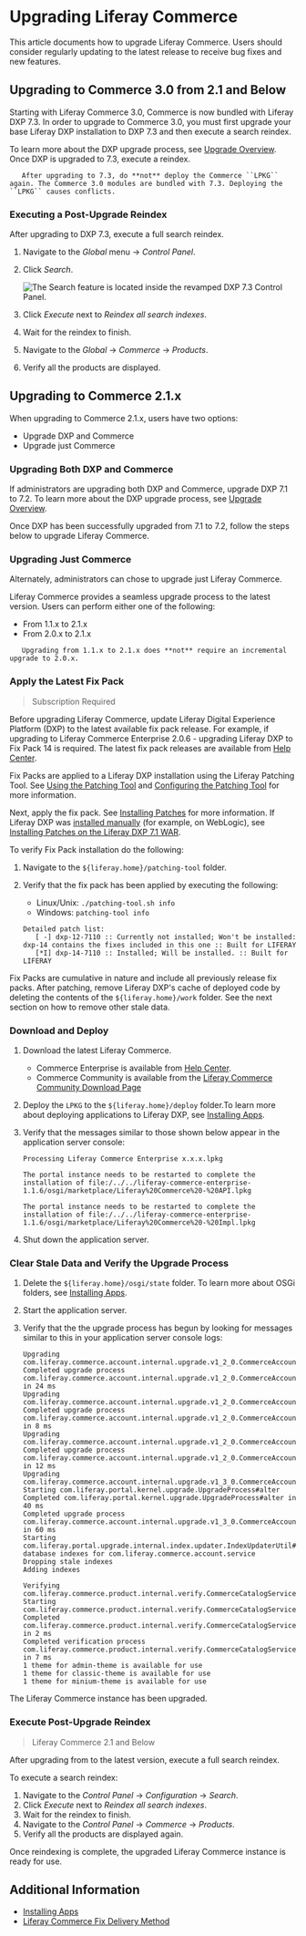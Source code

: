 # Upgrading Liferay Commerce

This article documents how to upgrade Liferay Commerce. Users should consider regularly updating to the latest release to receive bug fixes and new features.

## Upgrading to Commerce 3.0 from 2.1 and Below

Starting with Liferay Commerce 3.0, Commerce is now bundled with Liferay DXP 7.3. In order to upgrade to Commerce 3.0, you must first upgrade your base Liferay DXP installation to DXP 7.3 and then execute a search reindex.

To learn more about the DXP upgrade process, see [Upgrade Overview](https://learn.liferay.com/dxp/7.x/en/installation-and-upgrades/upgrading-liferay/upgrade-basics/upgrade-overview.html). Once DXP is upgraded to 7.3, execute a reindex.

```warning::
   After upgrading to 7.3, do **not** deploy the Commerce ``LPKG`` again. The Commerce 3.0 modules are bundled with 7.3. Deploying the ``LPKG`` causes conflicts.
```

### Executing a Post-Upgrade Reindex

After upgrading to DXP 7.3, execute a full search reindex.

1. Navigate to the _Global_ menu &rarr; _Control Panel_.
1. Click _Search_.

    ![The Search feature is located inside the revamped DXP 7.3 Control Panel.](./upgrading-liferay-commerce/images/01.png)

1. Click _Execute_ next to _Reindex all search indexes_.
1. Wait for the reindex to finish.
1. Navigate to the _Global_ → _Commerce_ → _Products_.
1. Verify all the products are displayed.

## Upgrading to Commerce 2.1.x

When upgrading to Commerce 2.1.x, users have two options:

* Upgrade DXP and Commerce
* Upgrade just Commerce

### Upgrading Both DXP and Commerce

If administrators are upgrading both DXP and Commerce, upgrade DXP 7.1 to 7.2. To learn more about the DXP upgrade process, see [Upgrade Overview](https://learn.liferay.com/dxp/7.x/en/installation-and-upgrades/upgrading-liferay/upgrade-basics/upgrade-overview.html).

Once DXP has been successfully upgraded from 7.1 to 7.2, follow the steps below to upgrade Liferay Commerce.

### Upgrading Just Commerce

Alternately, administrators can chose to upgrade just Liferay Commerce.

Liferay Commerce provides a seamless upgrade process to the latest version. Users can perform either one of the following:

* From 1.1.x to 2.1.x
* From 2.0.x to 2.1.x

```tip::
   Upgrading from 1.1.x to 2.1.x does **not** require an incremental upgrade to 2.0.x.
```

### Apply the Latest Fix Pack

> Subscription Required

Before upgrading Liferay Commerce, update Liferay Digital Experience Platform (DXP) to the latest available fix pack release. For example, if upgrading to Liferay Commerce Enterprise 2.0.6 - upgrading Liferay DXP to Fix Pack 14 is required. The latest fix pack releases are available from [Help Center](https://customer.liferay.com/downloads).

Fix Packs are applied to a Liferay DXP installation using the Liferay Patching Tool. See [Using the Patching Tool](https://help.liferay.com/hc/articles/360018176551-Using-the-Patching-Tool) and [Configuring the Patching Tool](https://help.liferay.com/hc/articles/360018176611-Configuring-the-Patching-Tool) for more information.

Next, apply the fix pack. See [Installing Patches](https://help.liferay.com/hc/en-us/articles/360028810512-Installing-Patches) for more information. If Liferay DXP was [installed manually](https://help.liferay.com/hc/articles/360017896672-Installing-Liferay-DXP-Manually-) (for example, on WebLogic), see [Installing Patches on the Liferay DXP 7.1 WAR](https://help.liferay.com/hc/articles/360018176651-Installing-patches-on-the-Liferay-DXP-7-1-WAR).

To verify Fix Pack installation do the following:

1. Navigate to the `${liferay.home}/patching-tool` folder.

1. Verify that the fix pack has been applied by executing the following:
    * Linux/Unix: `./patching-tool.sh info`
    * Windows: `patching-tool info`

    ```
    Detailed patch list:
       [ -] dxp-12-7110 :: Currently not installed; Won't be installed: dxp-14 contains the fixes included in this one :: Built for LIFERAY
       [*I] dxp-14-7110 :: Installed; Will be installed. :: Built for LIFERAY
    ```

Fix Packs are cumulative in nature and include all previously release fix packs. After patching, remove Liferay DXP's cache of deployed code by deleting the contents of the `${liferay.home}/work` folder. See the next section on how to remove other stale data.

### Download and Deploy

1. Download the latest Liferay Commerce.

    * Commerce Enterprise is available from [Help Center](https://customer.liferay.com/downloads?p_p_id=com_liferay_osb_customer_downloads_display_web_DownloadsDisplayPortlet&_com_liferay_osb_customer_downloads_display_web_DownloadsDisplayPortlet_productAssetCategoryId=118190997&_com_liferay_osb_customer_downloads_display_web_DownloadsDisplayPortlet_fileTypeAssetCategoryId=118191001).
    * Commerce Community is available from the [Liferay Commerce Community Download Page](https://www.liferay.com/downloads-community)

1. Deploy the `LPKG` to the `${liferay.home}/deploy` folder.To learn more about deploying applications to Liferay DXP, see [Installing Apps](https://learn.liferay.com/dxp/7.x/en/system-administration/installing-and-managing-apps/installing-apps.html).

1. Verify that the messages similar to those shown below appear in the application server console:

    ```
    Processing Liferay Commerce Enterprise x.x.x.lpkg
    ```

    ```
    The portal instance needs to be restarted to complete the installation of file:/../../liferay-commerce-enterprise-1.1.6/osgi/marketplace/Liferay%20Commerce%20-%20API.lpkg
    ```

    ```
    The portal instance needs to be restarted to complete the installation of file:/../../liferay-commerce-enterprise-1.1.6/osgi/marketplace/Liferay%20Commerce%20-%20Impl.lpkg
    ```

1. Shut down the application server.

### Clear Stale Data and Verify the Upgrade Process

1. Delete the `${liferay.home}/osgi/state` folder. To learn more about OSGi folders, see [Installing Apps](https://learn.liferay.com/dxp/7.x/en/system-administration/installing-and-managing-apps/installing-apps.html).
1. Start the application server.
1. Verify that the the upgrade process has begun by looking for messages similar to this in your application server console logs:

    ```
    Upgrading com.liferay.commerce.account.internal.upgrade.v1_2_0.CommerceAccountGroupCommerceAccountRelUpgradeProcess
    Completed upgrade process com.liferay.commerce.account.internal.upgrade.v1_2_0.CommerceAccountGroupCommerceAccountRelUpgradeProcess in 24 ms
    Upgrading com.liferay.commerce.account.internal.upgrade.v1_2_0.CommerceAccountGroupRelUpgradeProcess
    Completed upgrade process com.liferay.commerce.account.internal.upgrade.v1_2_0.CommerceAccountGroupRelUpgradeProcess in 8 ms
    Upgrading com.liferay.commerce.account.internal.upgrade.v1_2_0.CommerceAccountGroupUpgradeProcess
    Completed upgrade process com.liferay.commerce.account.internal.upgrade.v1_2_0.CommerceAccountGroupUpgradeProcess in 12 ms
    Upgrading com.liferay.commerce.account.internal.upgrade.v1_3_0.CommerceAccountNameUpgradeProcess
    Starting com.liferay.portal.kernel.upgrade.UpgradeProcess#alter
    Completed com.liferay.portal.kernel.upgrade.UpgradeProcess#alter in 40 ms
    Completed upgrade process com.liferay.commerce.account.internal.upgrade.v1_3_0.CommerceAccountNameUpgradeProcess in 60 ms
    Starting com.liferay.portal.upgrade.internal.index.updater.IndexUpdaterUtil#updateIndexes#Updating database indexes for com.liferay.commerce.account.service
    Dropping stale indexes
    Adding indexes
    ```

    ```
    Verifying com.liferay.commerce.product.internal.verify.CommerceCatalogServiceVerifyProcess
    Starting com.liferay.commerce.product.internal.verify.CommerceCatalogServiceVerifyProcess#verifyMasterCommerceCatalog
    Completed com.liferay.commerce.product.internal.verify.CommerceCatalogServiceVerifyProcess#verifyMasterCommerceCatalog in 2 ms
    Completed verification process com.liferay.commerce.product.internal.verify.CommerceCatalogServiceVerifyProcess in 7 ms
    1 theme for admin-theme is available for use
    1 theme for classic-theme is available for use
    1 theme for minium-theme is available for use
    ```

The Liferay Commerce instance has been upgraded.

### Execute Post-Upgrade Reindex

> Liferay Commerce 2.1 and Below

After upgrading from to the latest version, execute a full search reindex.

To execute a search reindex:

1. Navigate to the _Control Panel_ → _Configuration_ → _Search_.
1. Click _Execute_ next to _Reindex all search indexes_.
1. Wait for the reindex to finish.
1. Navigate to the _Control Panel_ → _Commerce_ → _Products_.
1. Verify all the products are displayed again.

Once reindexing is complete, the upgraded Liferay Commerce instance is ready for use.

## Additional Information

* [Installing Apps](https://learn.liferay.com/dxp/7.x/en/system-administration/installing-and-managing-apps/installing-apps.html)
* [Liferay Commerce Fix Delivery Method](../get-help/commerce-enterprise-support/liferay-commerce-fix-delivery-method.md)
